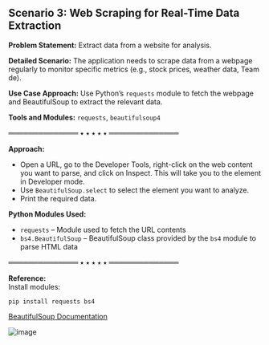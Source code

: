 ## Scenario 3: Web Scraping for Real-Time Data Extraction

**Problem Statement:** Extract data from a website for analysis.

**Detailed Scenario:** The application needs to scrape data from a webpage regularly to monitor specific metrics (e.g., stock prices, weather data, Team de).

**Use Case Approach:** Use Python’s `requests` module to fetch the webpage and BeautifulSoup to extract the relevant data.

**Tools and Modules:** `requests`, `beautifulsoup4`

══════════════ ⭑ ⭑ ⭑ ⭑ ⭑ ══════════════

**Approach:**  
- Open a URL, go to the Developer Tools, right-click on the web content you want to parse, and click on Inspect. This will take you to the element in Developer mode.  
- Use `BeautifulSoup.select` to select the element you want to analyze.
- Print the required data.

**Python Modules Used:**  
- `requests` – Module used to fetch the URL contents  
- `bs4.BeautifulSoup` – BeautifulSoup class provided by the `bs4` module to parse HTML data

══════════════ ⭑ ⭑ ⭑ ⭑ ⭑ ══════════════

**Reference:**  
Install modules:  
```
pip install requests bs4
```

[BeautifulSoup Documentation](https://www.crummy.com/software/BeautifulSoup/bs4/doc/#find-all)

![image](https://github.com/user-attachments/assets/15c57014-9cb1-4e41-a2a6-8bb5e2946094)
